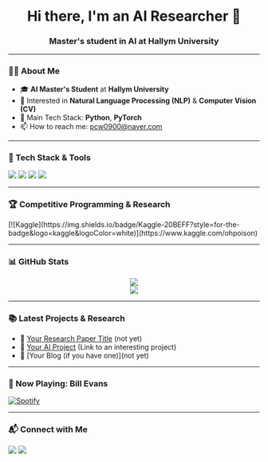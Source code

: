 <h1 align="center">Hi there, I'm an AI Researcher 👋</h1>
<h3 align="center">Master's student in AI at Hallym University</h3>

---

### 🧑‍💻 About Me
- 🎓 **AI Master's Student** at **Hallym University**
- 🤖 Interested in **Natural Language Processing (NLP)** & **Computer Vision (CV)**
- 🐍 Main Tech Stack: **Python**, **PyTorch**
- 📫 How to reach me: pcw0900@naver.com 

---

### 🚀 Tech Stack & Tools
<p align="left">
  <img src="https://img.shields.io/badge/Python-3776AB?style=for-the-badge&logo=python&logoColor=white" />
  <img src="https://img.shields.io/badge/PyTorch-EE4C2C?style=for-the-badge&logo=pytorch&logoColor=white" />
  <img src="https://img.shields.io/badge/NLP-0072C6?style=for-the-badge&logo=dialogflow&logoColor=white" />
  <img src="https://img.shields.io/badge/ComputerVision-008080?style=for-the-badge&logo=opencv&logoColor=white" />
</p>

---

### 🏆 Competitive Programming & Research
<p align="left">
   [![Kaggle](https://img.shields.io/badge/Kaggle-20BEFF?style=for-the-badge&logo=kaggle&logoColor=white)](https://www.kaggle.com/ohpoison)
</p>

---

### 📊 GitHub Stats
<p align="center">
  <img src="https://github-readme-stats.vercel.app/api?username=your-github-username&show_icons=true&theme=radical" />
  <br />
  <img src="https://github-readme-streak-stats.herokuapp.com/?user=your-github-username&theme=highcontrast" />
</p>

---

### 📚 Latest Projects & Research
- 📝 [Your Research Paper Title](#) (not yet)
- 🚀 [Your AI Project](#) (Link to an interesting project)
- 📖 [Your Blog (if you have one)](not yet)

---

### 🎵 Now Playing: Bill Evans
[![Spotify](https://img.shields.io/badge/Spotify-1DB954?style=for-the-badge&logo=spotify&logoColor=white)](https://open.spotify.com/track/6Rewm9k3kxwMDR5DJrMAYp)

  
</p>

---

### 📬 Connect with Me
<p align="left">
  <a href="https://linkedin.com/in/your-profile" target="blank"><img src="https://img.shields.io/badge/LinkedIn-0077B5?style=for-the-badge&logo=linkedin&logoColor=white" /></a>
  <a href="mailto:pcw0900@naver.com"><img src="https://img.shields.io/badge/Email-D14836?style=for-the-badge&logo=gmail&logoColor=white" /></a>
</p>

